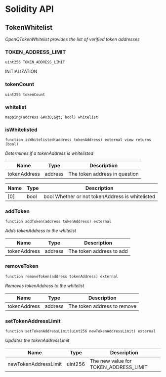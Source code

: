 # Solidity API

## TokenWhitelist

_OpenQTokenWhitelist provides the list of verified token addresses_

### TOKEN_ADDRESS_LIMIT

```solidity
uint256 TOKEN_ADDRESS_LIMIT
```

INITIALIZATION

### tokenCount

```solidity
uint256 tokenCount
```

### whitelist

```solidity
mapping(address &#x3D;&gt; bool) whitelist
```

### isWhitelisted

```solidity
function isWhitelisted(address tokenAddress) external view returns (bool)
```

_Determines if a tokenAddress is whitelisted_

| Name | Type | Description |
| ---- | ---- | ----------- |
| tokenAddress | address | The token address in question |

| Name | Type | Description |
| ---- | ---- | ----------- |
| [0] | bool | bool Whether or not tokenAddress is whitelisted |

### addToken

```solidity
function addToken(address tokenAddress) external
```

_Adds tokenAddress to the whitelist_

| Name | Type | Description |
| ---- | ---- | ----------- |
| tokenAddress | address | The token address to add |

### removeToken

```solidity
function removeToken(address tokenAddress) external
```

_Removes tokenAddress to the whitelist_

| Name | Type | Description |
| ---- | ---- | ----------- |
| tokenAddress | address | The token address to remove |

### setTokenAddressLimit

```solidity
function setTokenAddressLimit(uint256 newTokenAddressLimit) external
```

_Updates the tokenAddressLimit_

| Name | Type | Description |
| ---- | ---- | ----------- |
| newTokenAddressLimit | uint256 | The new value for TOKEN_ADDRESS_LIMIT |

